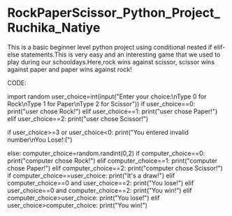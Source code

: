 # RockPaperScissor_Python_Project_Ruchika_Natiye
This is a basic beginner level python project using conditional nested if elif-else statements.This is very easy and an interesting game that we used to play during our schooldays.Here,rock wins against scissor, scissor wins against paper and paper wins against rock!

CODE: 

import random
user_choice=int(input("Enter your choice:\nType 0 for Rock\nType 1 for Paper\nType 2 for Scissor"))
if user_choice==0:
    print("user chose Rock!")
elif user_choice==1:
    print("user chose Paper!")
elif user_choice==2:
    print("user chose Scissor!")
    
if user_choice>=3 or user_choice<0:
    print("You entered invalid number\nYou Lose!:(")

else:
    computer_choice=random.randint(0,2)
    if computer_choice==0:
        print("computer chose Rock!")
    elif computer_choice==1:
        print("computer chose Paper!")
    elif computer_choice==2:
        print("computer chose Scissor!")
if computer_choice==user_choice:
    print("It's a draw!")
elif computer_choice==0 and user_choice==2:
    print("You lose!")
elif user_choice==0 and computer_choice==2:
    print("You win!")
elif computer_choice>user_choice:
    print("You lose!")
elif user_choice>computer_choice:
    print("You win!")
